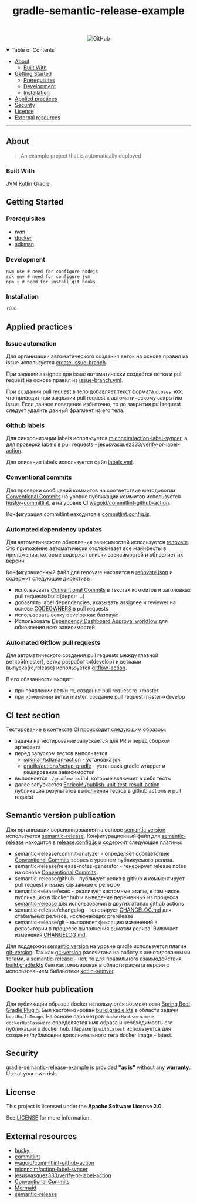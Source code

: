 <!--suppress HtmlDeprecatedAttribute -->
<div align="center">
<h1>gradle-semantic-release-example</h1>
<br />

![GitHub](https://img.shields.io/github/license/xzima/gradle-semantic-release-example?style=for-the-badge)

</div>
<details open="open">
<summary>Table of Contents</summary>

- [About](#about)
    - [Built With](#built-with)
- [Getting Started](#getting-started)
    - [Prerequisites](#prerequisites)
    - [Development](#development)
    - [Installation](#installation)
- [Applied practices](#applied-practices)
- [Security](#security)
- [License](#license)
- [External resources](#external-resources)

</details>

---

## About

> An example project that is automatically deployed

### Built With

JVM Kotlin Gradle

## Getting Started

### Prerequisites

- [nvm](https://github.com/nvm-sh/nvm)
- [docker](https://docs.docker.com/engine/install)
- [sdkman](https://sdkman.io/install)

### Development

```shell
nvm use # need for configure nodejs
sdk env # need for configure jvm
npm i # need for install git hooks
```

### Installation

```shell
TODO
```

## Applied practices

### Issue automation

Для организации автоматического создания веток на основе правил из issue используется [create-issue-branch].

При задании assignee для issue автоматически создаётся ветка и pull request на основе правил
из [issue-branch.yml](.github/issue-branch.yml).

При создании pull request в тело добавляет текст формата `closes #XX`, что приводит при закрытии pull request к
автоматическому закрытию issue.
Если данное поведение избыточно, то до закрытия pull request следует удалить данный фрагмент из его тела.

### Github labels

Для синхронизации labels используется [micnncim/action-label-syncer],
а для проверки labels в pull requests -
[jesusvasquez333/verify-pr-label-action].

Для описания labels используется файл [labels.yml](.github/labels.yml).

### Conventional commits

Для проверки сообщений коммитов на соответствие
методологии [Conventional Commits] на уровне публикации коммитов
используется [husky]+[commitlint], а на уровне
CI [wagoid/commitlint-github-action].

Конфигурация commitlint находится в [commitlint.config.js](commitlint.config.mjs).

### Automated dependency updates

Для автоматического обновления зависимостей используется [renovate].
Это приложение автоматически отслеживает все манифесты в приложении, которые содержат списки зависимостей и
обновляет их версии.

Конфигурационный файл для renovate находится в [renovate.json](.github/renovate.json) и содержит следующие директивы:

- использовать [Conventional Commits] в текстах коммитов и заголовках pull requests(build(deps): ...)
- добавлять label dependencies, указывать assignee и reviewer на основе [CODEOWNERS](.github/CODEOWNERS) в pull requests
- использовать ветку develop как базовую
- Использовать [Dependency Dashboard Approval workflow] для обновления всех зависимостей

### Automated Gitflow pull requests

Для автоматического создания pull requests между главной веткой(master), ветка разработки(develop) и
ветками выпуска(rc,release) используется [gitflow-action].

В его обязанности входит:

- при появлении ветки rc, создание pull request rc->master
- при изменении ветки master, создание pull request master->develop

## CI test section

Тестирование в контексте CI происходит следующим образом:

- задача на тестирование запускается для PR и перед сборкой артефакта
- перед запуском тестов выполняется:
    - [sdkman/sdkman-action] - установка jdk
    - [gradle/actions/setup-gradle] - установка gradle wrapper и кеширование зависимостей
- выполняется `./gradlew build`, которые включает в себя тесты
- далее запускается [EnricoMi/publish-unit-test-result-action] - публикация результатов выполнения тестов в github
  actions и pull request

## Semantic version publication

Для организации версионирования на основе [semantic version] используется [semantic-release].
Конфигурационный файл для [semantic-release] находится в [release.config.js](release.config.js) и содержит следующие
плагины:

- semantic-release/commit-analyzer - определяет соответствие [Conventional Commits] scopes с уровнем публикуемого
  релиза.
- semantic-release/release-notes-generator - генерирует release notes на основе [Conventional Commits]
- semantic-release/github - публикует релиз в github и комментирует pull request и issues связанные с релизом
- semantic-release/exec - реализует кастомные этапы, в том числе публикацию в docker hub и выведение переменных из
  процесса [semantic-release] для использования в других этапах github actions
- semantic-release/changelog - генерирует [CHANGELOG.md](CHANGELOG.md) для стабильных релизов, исключающих prerelease
- semantic-release/git - выполняет фиксацию изменений в репозитории в процессе выполнения выкатки релиза. Включает
  изменения [CHANGELOG.md](CHANGELOG.md).

Для поддержки [semantic version] на уровне gradle используется плагин [git-version].
Так как [git-version] рассчитана на работу с аннотированными тегами, а [semantic-release] - нет, то для правильного
взаимодействия [build.gradle.kts](build.gradle.kts) был кастомизирован в области расчета версии с использованием
библиотеки [kotlin-semver].

## Docker hub publication

Для публикации образов docker используются возможности [Spring Boot Gradle Plugin].
Был кастомизирован [build.gradle.kts](build.gradle.kts) в области задачи `bootBuildImage`.
На основе параметров `dockerHubUsername` и `dockerHubPassword` определяется имя образа и необходимость его публикации в
docker hub. Параметр `withLatest` используется для создания/публикации дополнительного тега docker image - latest.

## Security

gradle-semantic-release-example is provided **"as is"** without any **warranty**. Use at your own risk.

## License

This project is licensed under the **Apache Software License 2.0**.

See [LICENSE](LICENSE) for more information.

## External resources

- [husky]
- [commitlint]
- [wagoid/commitlint-github-action]
- [micnncim/action-label-syncer]
- [jesusvasquez333/verify-pr-label-action]
- [Conventional Commits]
- [Mermaid](https://mermaid-js.github.io/mermaid/#/)
- [semantic-release](https://semantic-release.gitbook.io/semantic-release/)

[husky]:https://typicode.github.io/husky

[commitlint]:https://commitlint.js.org/

[wagoid/commitlint-github-action]:https://github.com/wagoid/commitlint-github-action

[micnncim/action-label-syncer]:https://github.com/micnncim/action-label-syncer

[jesusvasquez333/verify-pr-label-action]:https://github.com/jesusvasquez333/verify-pr-label-action

[Conventional Commits]:https://www.conventionalcommits.org/en/v1.0.0/

[create-issue-branch]:https://github.com/robvanderleek/create-issue-branch

[renovate]:https://github.com/renovatebot/renovate

[Dependency Dashboard Approval workflow]:https://docs.renovatebot.com/key-concepts/dashboard/#dependency-dashboard-approval-workflow

[gitflow-action]:https://github.com/Logerfo/gitflow-action

[sdkman/sdkman-action]:https://github.com/sdkman/sdkman-action

[gradle/actions/setup-gradle]:https://github.com/gradle/actions/blob/main/docs/setup-gradle.md

[EnricoMi/publish-unit-test-result-action]:https://github.com/EnricoMi/publish-unit-test-result-action

[semantic version]:https://semver.org/

[semantic-release]:https://github.com/semantic-release/semantic-release

[git-version]:https://github.com/palantir/gradle-git-version

[kotlin-semver]:https://github.com/z4kn4fein/kotlin-semver

[Spring Boot Gradle Plugin]:https://docs.spring.io/spring-boot/docs/current/gradle-plugin/reference/htmlsingle/
